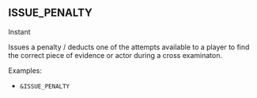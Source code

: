 ## ISSUE_PENALTY

Instant

Issues a penalty / deducts one of the attempts available to a player to find the correct piece of evidence or actor during a cross examinaton.

Examples: 
  - `&ISSUE_PENALTY`